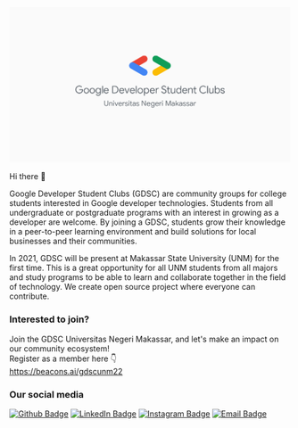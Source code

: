 [![DSC UNM GitHub Banner](https://github.com/gdscunm/gdscunm/blob/dcf495a4a89512dc59c80dbad5c9516a616e1baf/gdscImageHeader.png)](https://gdsc.community.dev/universitas-negeri-makassar/)

Hi there 👋

Google Developer Student Clubs (GDSC) are community groups for college students interested in Google developer technologies. Students from all undergraduate or postgraduate programs with an interest in growing as a developer are welcome. By joining a GDSC, students grow their knowledge in a peer-to-peer learning environment and build solutions for local businesses and their communities. 

In 2021, GDSC will be present at Makassar State University (UNM) for the first time. This is a great opportunity for all UNM students from all majors and study programs to be able to learn and collaborate together in the field of technology. We create open source project where everyone can contribute.

### Interested to join?
Join the GDSC Universitas Negeri Makassar, and let's make an impact on our community ecosystem! 
<br>
Register as a member here 👇 
<br>
https://beacons.ai/gdscunm22
<br>

### Our social media
[![Github Badge](https://img.shields.io/badge/GitHub-100000?style=for-the-badge&logo=github&logoColor=white)](https://github.com/gdscunm)
[![LinkedIn Badge](https://img.shields.io/badge/LinkedIn-0077B5?style=for-the-badge&logo=linkedin&logoColor=white)](https://www.linkedin.com/company/dscjscoe/)
[![Instagram Badge](https://img.shields.io/badge/Instagram-E4405F?style=for-the-badge&logo=instagram&logoColor=white)](https://www.instagram.com/dsc.unm/)
[![Email Badge](https://img.shields.io/badge/Gmail-D14836?style=for-the-badge&logo=gmail&logoColor=white)](mailto:dsc.unm@gmail.com)
